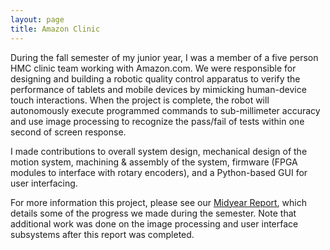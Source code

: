 ```yaml
---
layout: page
title: Amazon Clinic
---
```


During the fall semester of my junior year, I was a member of a five person HMC clinic team working with Amazon.com. We were responsible for designing and building a robotic quality control apparatus to verify the performance of tablets and mobile devices by mimicking human-device touch interactions. When the project is complete, the robot will autonomously execute programmed commands to sub-millimeter accuracy and use image processing to recognize the pass/fail of tests within one second of screen response.

I made contributions to overall system design, mechanical design of the motion system, machining & assembly of the system, firmware (FPGA modules to interface with rotary encoders), and a Python-based GUI for user interfacing. 

For more information this project, please see our [Midyear Report](https://drive.google.com/file/d/0B0Jfms0twG8EM3V4OFRPNWNuNUE/edit?usp=sharing), which details some of the progress we made during the semester. Note that additional work was done on the image processing and user interface subsystems after this report was completed. 
